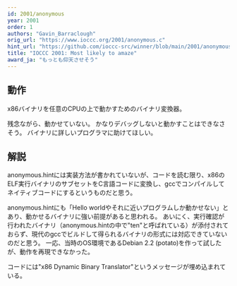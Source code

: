 ```yaml
---
id: 2001/anonymous
year: 2001
order: 1
authors: "Gavin_Barraclough"
orig_url: "https://www.ioccc.org/2001/anonymous.c"
hint_url: "https://github.com/ioccc-src/winner/blob/main/2001/anonymous.hint"
title: "IOCCC 2001: Most likely to amaze"
award_ja: "もっとも仰天させそう"
---
```


## 動作

x86バイナリを任意のCPUの上で動かすためのバイナリ変換器。

残念ながら、動かせていない。
かなりデバッグしないと動かすことはできなさそう。
バイナリに詳しいプログラマに助けてほしい。

## 解説

anonymous.hintには実装方法が書かれていないが、コードを読む限り、x86のELF実行バイナリのサブセットをC言語コードに変換し、gccでコンパイルしてネイティブコードにするというものだと思う。

anonymous.hintにも「Hello worldやそれに近いプログラムしか動かせない」とあり、動かせるバイナリに強い前提があると思われる。
あいにく、実行確認が行われたバイナリ（anonymous.hintの中で"ten"と呼ばれている）が添付されておらず、現代のgccでビルドして得られるバイナリの形式には対応できていないのだと思う。
一応、当時のOS環境であるDebian 2.2 (potato)を作って試したが、動作を再現できなかった。

コードには"x86 Dynamic Binary Translator"というメッセージが埋め込まれている。
